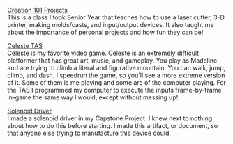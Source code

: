 [Creation 101 Projects](creation101.md)  
This is a class I took Senior Year that teaches how to use a laser cutter, 3-D printer, making molds/casts, and input/output devices. It also taught me about the importance of personal projects and how fun they can be!

[Celeste TAS](celeste.md)  
Celeste is my favorite video game. Celeste is an extremely difficult platformer that has great art, music, and gameplay. You play as Madeline and are trying to climb a literal and figurative mountain. You can walk, jump, climb, and dash. I speedrun the game, so you'll see a more extreme version of it. Some of them is me playing and some are of the computer playing. For the TAS I programmed my computer to execute the inputs frame-by-frame in-game the same way I would, except without messing up!

[Solenoid Driver](AutomationSubsystem.pdf)  
I made a solenoid driver in my Capstone Project. I knew next to nothing about how to do this before starting.
I made this artifact, or document, so that anyone else trying to manufacture this device could.

